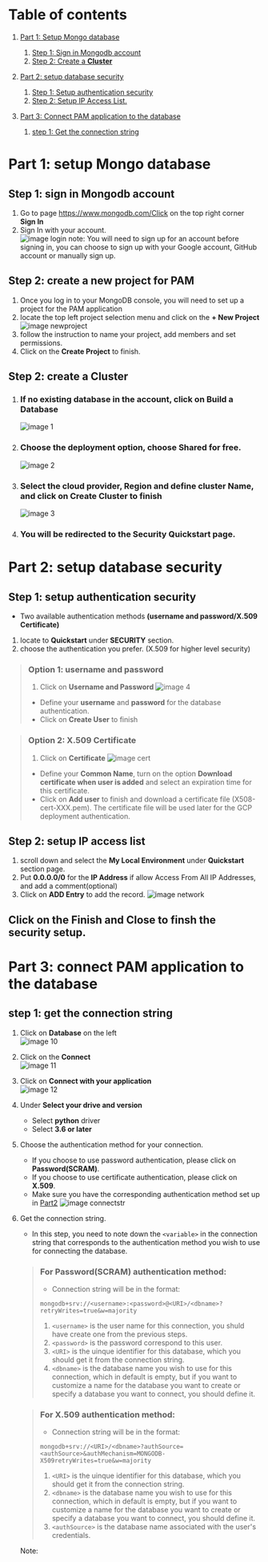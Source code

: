 # Table of contents
1. [Part 1: Setup Mongo database](#p1)
   1. [Step 1: Sign in Mongodb account](#p11)
   2. [Step 2: Create a **Cluster**](#p12)


2. [Part 2: setup database security](#p2)
   1. [Step 1: Setup authentication security](#p21)
   2. [Step 2: Setup IP Access List.](#p22)
3. [Part 3: Connect PAM application to the database](#p3)
   1. [step 1: Get the connection string](#31)



# Part 1: setup Mongo database <a name="p1"></a>

## Step 1: sign in Mongodb account<a name="p11"></a>
1. Go to page https://www.mongodb.com/Click on the top right corner **Sign In**
3. Sign In with your account.\
![image login](./Mongodb_resources/login.png)
note: You will need to sign up for an account before signing in, you can choose to sign up with your Google account, GitHub account or manually sign up.

## Step 2: create a new project for PAM    
1. Once you log in to your MongoDB console, you will need to set up a project for the PAM application
2. locate the top left project selection menu and click on the **+ New Project**
![image newproject](./Mongodb_resources/newproject.png)
3. follow the instruction to name your project, add members and set permissions.
4. Click on the **Create Project** to finish.


## Step 2: create a **Cluster**<a name="p12"></a>
1. ### If no existing database in the account, click on **Build a Database**
   ![image 1](./Mongodb_resources/1.png)
2. ### Choose the deployment option, choose **Shared** for free. 
   ![image 2](./Mongodb_resources/shared.png)
3. ### Select the cloud provider, Region and define cluster Name, and click on **Create Cluster** to finish
   ![image 3](./Mongodb_resources/3.png)
4. ### You will be redirected to the **Security Quickstart** page.



# Part 2: setup database security <a name="p2"></a>

## Step 1: setup authentication security<a name="p21"></a>
- Two available authentication methods **(username and password/X.509 Certificate)**
1. locate to **Quickstart** under **SECURITY** section.
2. choose the authentication you prefer. (X.509 for higher level security)
> ### Option 1: username and password
> 1. Click on **Username and Password** 
>  ![image 4](./Mongodb_resources/4.png)
> - Define your **username** and **password** for the database authentication.
> - Click on **Create User** to finish
   
> ### Option 2: X.509 Certificate
> 1. Click on **Certificate**
> ![image cert](./Mongodb_resources/certificate_setup.png)
> 
> - Define your **Common Name**, turn on the option **Download certificate when user is added** and select an expiration time for this certificate.
> - Click on **Add user** to finish and download a certificate file (X508-cert-XXX.pem). The certificate file will be used later for the GCP deployment authentication.

## Step 2: setup IP access list<a name="p22"></a>
1. scroll down and select the **My Local Environment** under **Quickstart** section page.
2. Put **0.0.0.0/0** for the **IP Address** if allow Access From All IP Addresses, and add a comment(optional) 
2. Click on **ADD Entry** to add the record.
![image network](./Mongodb_resources/network.png)

## Click on the **Finish and Close** to finsh the security setup.

# Part 3: connect PAM application to the database <a name="p3"></a>

## step 1: get the connection string<a name="p31"></a>
1. Click on **Database** on the left\
   ![image 10](./Mongodb_resources/10.png)
2. Click on the **Connect**\
   ![image 11](./Mongodb_resources/11.png)
3. Click on **Connect with your application**\
   ![image 12](./Mongodb_resources/12.png)
4. Under **Select your drive and version**
      - Select **python** driver
      - Select **3.6 or later**

5. Choose the authentication method for your connection.
   - If you choose to use password authentication, please click on **Password(SCRAM)**.
   - If you choose to use certificate authentication, please click on **X.509**.
   - Make sure you have the corresponding authentication method set up in [Part2](#p2)
   ![image connectstr](./Mongodb_resources/connectionstr.png)

6. Get the connection string.
   - In this step, you need to note down the `<variable>` in the connection string that corresponds to the authentication method you wish to use for connecting the database.
   > ### For **Password(SCRAM)** authentication method:
   >  - Connection string will be in the format:
   > ```description
   > mongodb+srv://<username>:<password>@<URI>/<dbname>?retryWrites=true&w=majority
   > ```
   > 1.  `<username>` is the user name for this connection, you shuld have create one from the previous steps.
   > 2. `<password>` is the password correspond to this user.
   > 3. `<URI>` is the uinque identifier for this database, which you should get it from the connection string.
   > 4. `<dbname>` is the database name you wish to use for this connection, which in default is empty, but if you want to customize a name for the database you want to create or specify a database you want to connect, you should define it.

   > ### For **X.509** authentication method:
   >  - Connection string will be in the format:
   > ```description
   > mongodb+srv://<URI>/<dbname>?authSource=<authSource>&authMechanism=MONGODB-X509retryWrites=true&w=majority
   > ```
   > 1.  `<URI>` is the uinque identifier for this database, which you should get it from the connection string.
   > 2. `<dbname>` is the database name you wish to use for this connection, which in default is empty, but if you want to customize a name for the database you want to create or specify a database you want to connect, you should define it.
   >3. `<authSource>` is the database name associated with the user's credentials.

   Note: 





   
   
   